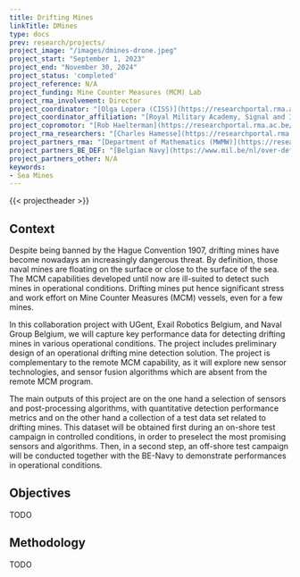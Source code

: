 ```yaml
---
title: Drifting Mines
linkTitle: DMines
type: docs
prev: research/projects/
project_image: "/images/dmines-drone.jpeg"
project_start: "September 1, 2023"
project_end: "November 30, 2024"
project_status: 'completed'
project_reference: N/A
project_funding: Mine Counter Measures (MCM) Lab
project_rma_involvement: Director
project_coordinator: "[Olga Lopera (CISS)](https://researchportal.rma.ac.be/en/persons/olga-lopera-tellez)"
project_coordinator_affiliation: "[Royal Military Academy, Signal and Image Centre (CISS)](https://researchportal.rma.ac.be/en/organisations/communication-information-systems-and-sensors)"
project_copromotor: "[Rob Haelterman](https://researchportal.rma.ac.be/en/persons/robby-haelterman)"
project_rma_researchers: "[Charles Hamesse](https://researchportal.rma.ac.be/en/persons/charles-hamesse), [Pierre-Edouard Ouendo](https://researchportal.rma.ac.be/en/persons/pierre-edouard-ouendo)"
project_partners_rma: "[Department of Mathematics (MWMW)](https://researchportal.rma.ac.be/en/organisations/mathematics)"
project_partners_BE_DEF: "[Belgian Navy](https://www.mil.be/nl/over-defensie/marinecomponent/)"
project_partners_other: N/A
keywords:
- Sea Mines
---
```


{{< projectheader >}}


## Context
Despite being banned by the Hague Convention 1907, drifting mines have become nowadays an increasingly dangerous threat. By definition, those naval mines are floating on the surface or close to the surface of the sea. The MCM capabilities developed until now are ill-suited to detect such mines in operational conditions. Drifting mines put hence significant stress and work effort on Mine Counter Measures (MCM) vessels, even for a few mines.

In this collaboration project with UGent, Exail Robotics Belgium, and Naval Group Belgium, we will capture key performance data for detecting drifting mines in various operational conditions. The project includes preliminary design of an operational drifting mine detection solution. The project is complementary to the remote MCM capability, as it will explore new sensor technologies, and sensor fusion algorithms which are absent from the remote MCM program.

The main outputs of this project are on the one hand a selection of sensors and post-processing algorithms, with quantitative detection performance metrics and on the other hand a collection of a test data set related to drifting mines. This dataset will be obtained first during an on-shore test campaign in controlled conditions, in order to preselect the most promising sensors and algorithms. Then, in a second step, an off-shore test campaign will be conducted together with the BE-Navy to demonstrate performances in operational conditions. 

## Objectives
TODO

## Methodology
TODO
